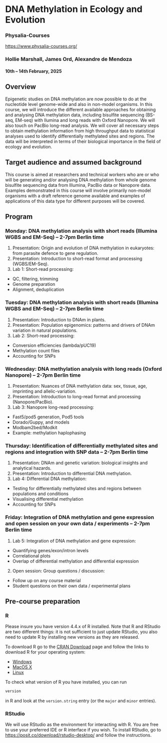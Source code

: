 # DNA Methylation in Ecology and Evolution

### Physalia-Courses 

https://www.physalia-courses.org/

### Hollie Marshall, James Ord, Alexandre de Mendoza

#### 10th &ndash; 14th February, 2025

## Overview

Epigenetic studies on DNA methylation are now possible to do at the nucleotide level genome-wide and also in non-model organisms. In this course, we will introduce the different available approaches for obtaining and analysing DNA methylation data, including bisulfite sequencing (BS-seq, EM-seq) with Ilumina and long reads with Oxford Nanopore. We will also touch on PacBio long-read analysis. We will cover all necessary steps to obtain methylation information from high throughput data to statistical analyses used to identify differentially methylated sites and regions. The data will be interpreted in terms of their biological importance in the field of ecology and evolution.

## Target audience and assumed background

This course is aimed at researchers and technical workers who are or who will be generating and/or analysing DNA methylation from whole genome bisulfite sequencing data from IIlumina, PacBio data or Nanopore data. Examples demonstrated in this course will involve primarily non-model organisms with a draft reference genome available and examples of applications of this data type for different purposes will be covered.

## Program

### Monday: DNA methylation analysis with short reads (Illumina WGBS and EM-Seq) – 2-7pm Berlin time

1. Presentation: Origin and evolution of DNA methylation in eukaryotes: from parasite defence to gene regulation.
2. Presentation: Introduction to short-read format and processing (WGBS/EM-Seq).
3. Lab 1: Short-read processing:
* QC, filtering, trimming
* Genome preparation
* Alignment, deduplication

### Tuesday: DNA methylation analysis with short reads (Illumina WGBS and EM-Seq) – 2-7pm Berlin time

1. Presentation: Introduction to DNAm in plants.
2. Presentation: Population epigenomics: patterns and drivers of DNAm variation in natural populations.
3. Lab 2: Short-read processing:
* Conversion efficiencies (lambda/pUC19)
* Methylation count files
* Accounting for SNPs

### Wednesday: DNA methylation analysis with long reads (Oxford Nanopore) – 2-7pm Berlin time

1. Presentation: Nuances of DNA methylation data: sex, tissue, age, imprinting and allelic-variation.
2. Presentation: Introduction to long-read format and processing (Nanopore/PacBio).
3. Lab 3: Nanopore long-read processing:
* Fast5/pod5 generation, Pod5 tools
* Dorado/Guppy, and models
* Modbam2bed/Modkit
* Example: methylation haplophasing

### Thursday: Identification of differentially methylated sites and regions and integration with SNP data – 2-7pm Berlin time

1. Presentation: DNAm and genetic variation: biological insights and analytical hazards.
2. Presentation: Introduction to differential DNA methylation.
3. Lab 4: Differential DNA methylation:
* Testing for differentially methylated sites and regions between populations and conditions
* Visualising differential methylation
* Accounting for SNPs

### Friday: Integration of DNA methylation and gene expression and open session on your own data / experiments – 2-7pm Berlin time
1. Lab 5: Integration of DNA methylation and gene expression:
* Quantifying genes/exon/intron levels
* Correlational plots
* Overlap of differential methylation and differential expression
2. Open session: Group questions / discussion:
* Follow up on any course material
* Student questions on their own data / experimental plans

## Pre-course preparation

### R

Please insure you have version 4.4.x of R installed. Note that R and RStudio are two different things:
it is not sufficient to just update RStudio, you also need to update R by
installing new versions as they are released.

To download R go to the [CRAN Download](https://cran.r-project.org/) page and 
follow the links to download R for your operating system:

* [Windows](https://cran.r-project.org/bin/windows/)
* [MacOS X](https://cran.r-project.org/bin/macosx/)
* [Linux](https://cran.r-project.org/bin/linux/)

To check what version of R you have installed, you can run

```r
version
```

in R and look at the `version.string` entry (or the `major` and `minor`
entries).

### RStudio

We will use RStudio as the environment for interacting with R. You are free to
use your preferred IDE or R interface if you wish. To install RStudio, go to
<https://posit.co/download/rstudio-desktop/> and follow the instructions.

